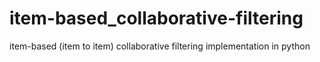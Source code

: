 # item-based_collaborative-filtering
item-based (item to item) collaborative filtering implementation in python
